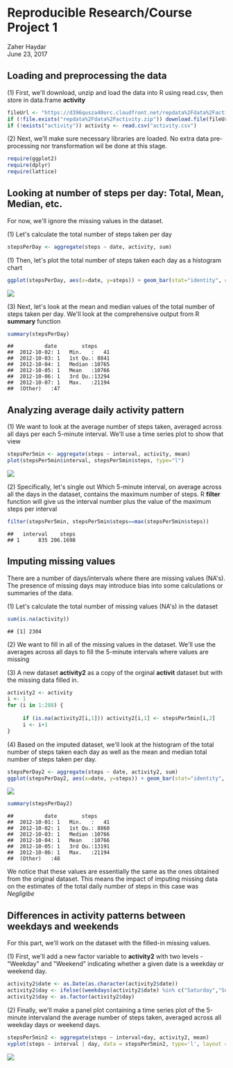 # Reproducible Research/Course Project 1
Zaher Haydar  
June 23, 2017  


## Loading and preprocessing the data

(1) First, we'll download, unzip and load the data into R using read.csv, then store in data.frame **activity**


```r
fileUrl <- "https://d396qusza40orc.cloudfront.net/repdata%2Fdata%2Factivity.zip"
if (!file.exists("repdata%2Fdata%2Factivity.zip")) download.file(fileUrl, destfile="./repdata%2Fdata%2Factivity.zip")
if (!exists("activity")) activity <- read.csv("activity.csv")
```

(2) Next, we'll make sure necessary libraries are loaded. No extra data pre-processing nor transformation wil be done at this stage.


```r
require(ggplot2)
require(dplyr)
require(lattice)
```


## Looking at number of steps per day: Total, Mean, Median, etc.

For now, we'll ignore the missing values in the dataset.

(1) Let's calculate the total number of steps taken per day


```r
stepsPerDay <- aggregate(steps ~ date, activity, sum)
```

(1) Then, let's plot the total number of steps taken each day as a histogram chart 


```r
ggplot(stepsPerDay, aes(x=date, y=steps)) + geom_bar(stat="identity", colour="white") + theme(axis.text.x = element_text(angle = 90))
```

<img src="PA1_template_files/figure-html/unnamed-chunk-4-1.png" style="display: block; margin: auto;" />

(3) Next, let's look at the mean and median values of the total number of steps taken per day. We'll look at the comprehensive output from R **summary** function


```r
summary(stepsPerDay)
```

```
##          date        steps      
##  2012-10-02: 1   Min.   :   41  
##  2012-10-03: 1   1st Qu.: 8841  
##  2012-10-04: 1   Median :10765  
##  2012-10-05: 1   Mean   :10766  
##  2012-10-06: 1   3rd Qu.:13294  
##  2012-10-07: 1   Max.   :21194  
##  (Other)   :47
```


## Analyzing average daily activity pattern

(1) We want to look at the average number of steps taken, averaged across all days per each 5-minute interval. We'll use a time series plot to show that view 


```r
stepsPer5min <- aggregate(steps ~ interval, activity, mean)
plot(stepsPer5min$interval, stepsPer5min$steps, type="l")
```

<img src="PA1_template_files/figure-html/unnamed-chunk-6-1.png" style="display: block; margin: auto;" />

(2) Specifically, let's single out Which 5-minute interval, on average across all the days in the dataset, contains the maximum number of steps. R **filter** function will give us the interval number plus the value of the maximum steps per interval


```r
filter(stepsPer5min, stepsPer5min$steps==max(stepsPer5min$steps))
```

```
##   interval    steps
## 1      835 206.1698
```


## Imputing missing values

There are a number of days/intervals where there are missing values (NA's). The presence of missing days may introduce bias into some calculations or summaries of the data.

(1) Let's calculate the total number of missing values (NA's) in the dataset


```r
sum(is.na(activity))
```

```
## [1] 2304
```

(2) We want to fill in all of the missing values in the dataset. We'll use the averages across all days to fill the 5-minute intervals where values are missing

(3) A new dataset **activity2** as a copy of the orginal **activit** dataset but with the missing data filled in.


```r
activity2 <- activity
i <- 1
for (i in 1:288) {
     
     if (is.na(activity2[i,1])) activity2[i,1] <- stepsPer5min[i,2]
     i <- i+1
}
```

(4) Based on the imputed dataset, we'll look at the histogram of the total number of steps taken each day as well as the mean and median total number of steps taken per day.


```r
stepsPerDay2 <- aggregate(steps ~ date, activity2, sum)
ggplot(stepsPerDay2, aes(x=date, y=steps)) + geom_bar(stat="identity", colour="white") + theme(axis.text.x = element_text(angle = 90))
```

<img src="PA1_template_files/figure-html/unnamed-chunk-10-1.png" style="display: block; margin: auto;" />

```r
summary(stepsPerDay2)
```

```
##          date        steps      
##  2012-10-01: 1   Min.   :   41  
##  2012-10-02: 1   1st Qu.: 8860  
##  2012-10-03: 1   Median :10766  
##  2012-10-04: 1   Mean   :10766  
##  2012-10-05: 1   3rd Qu.:13191  
##  2012-10-06: 1   Max.   :21194  
##  (Other)   :48
```

We notice that these values are essentially the same as the ones obtained from the original dataset. This means the impact of imputing missing data on the estimates of the total daily number of steps in this case was *Negligibe*


## Differences in activity patterns between weekdays and weekends

For this part, we'll work on the dataset with the filled-in missing values.

(1) First, we'll add a new factor variable to **activity2** with two levels - "Weekday" and "Weekend" indicating whether a given date is a weekday or weekend day.


```r
activity2$date <- as.Date(as.character(activity2$date))
activity2$day <- ifelse((weekdays(activity2$date) %in% c("Saturday","Sunday")),"Weekend", "Weekday")
activity2$day <- as.factor(activity2$day)
```

(2) Finally, we'll make a panel plot containing a time series plot of the 5-minute intervaland the average number of steps taken, averaged across all weekday days or weekend days.


```r
stepsPer5min2 <- aggregate(steps ~ interval+day, activity2, mean)
xyplot(steps ~ interval | day, data = stepsPer5min2, type='l', layout = c(1, 2))
```

<img src="PA1_template_files/figure-html/unnamed-chunk-12-1.png" style="display: block; margin: auto;" />
